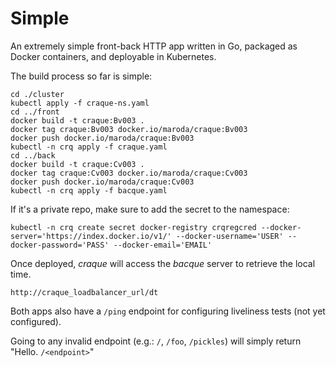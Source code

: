 # Simple

An extremely simple front-back HTTP app written in Go, packaged as Docker containers, and deployable in Kubernetes.

The build process so far is simple:

```
cd ./cluster
kubectl apply -f craque-ns.yaml
cd ../front
docker build -t craque:Bv003 .
docker tag craque:Bv003 docker.io/maroda/craque:Bv003
docker push docker.io/maroda/craque:Bv003
kubectl -n crq apply -f craque.yaml
cd ../back
docker build -t craque:Cv003 .
docker tag craque:Cv003 docker.io/maroda/craque:Cv003
docker push docker.io/maroda/craque:Cv003
kubectl -n crq apply -f bacque.yaml
```

If it's a private repo, make sure to add the secret to the namespace:

	kubectl -n crq create secret docker-registry crqregcred --docker-server='https://index.docker.io/v1/' --docker-username='USER' --docker-password='PASS' --docker-email='EMAIL'

Once deployed, *craque* will access the *bacque* server to retrieve the local time.

	http://craque_loadbalancer_url/dt

Both apps also have a `/ping` endpoint for configuring liveliness tests (not yet configured).

Going to any invalid endpoint (e.g.: `/`, `/foo`, `/pickles`) will simply return "Hello. `/<endpoint>`"

